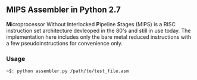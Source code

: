 ## MIPS Assembler in Python 2.7

**M**icroprocessor Without **I**nterlocked **P**ipeline **S**tages (MIPS) is a RISC instruction set architecture
devleoped in the 80's and still in use today. The implementation here includes only the bare metal reduced instructions with
a few pseudoinstructions for convenience only.

### Usage
`~$: python assembler.py /path/to/test_file.asm`

